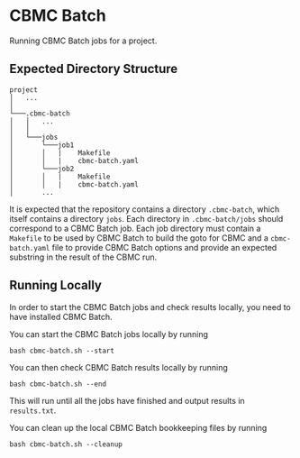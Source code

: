 # CBMC Batch

Running CBMC Batch jobs for a project.

## Expected Directory Structure

    project
    │   ...   
    │
    └───.cbmc-batch
    │   │   ...
    │   │
    │   └───jobs
    │       └───job1
    │       │   |    Makefile
    │       │   |    cbmc-batch.yaml
    │       └───job2
    │       │   |    Makefile
    │       │   |    cbmc-batch.yaml
    │       ...

It is expected that the repository contains a directory `.cbmc-batch`, which itself contains a directory `jobs`. Each directory in `.cbmc-batch/jobs` should correspond to a CBMC Batch job. Each job directory must contain a `Makefile` to be used by CBMC Batch to build the goto for CBMC and a `cbmc-batch.yaml` file to provide CBMC Batch options and provide an expected substring in the result of the CBMC run.

## Running Locally

In order to start the CBMC Batch jobs and check results locally, you need to have installed CBMC Batch.

You can start the CBMC Batch jobs locally by running

    bash cbmc-batch.sh --start

You can then check CBMC Batch results locally by running

    bash cbmc-batch.sh --end

This will run until all the jobs have finished and output results in `results.txt`.

You can clean up the local CBMC Batch bookkeeping files by running

    bash cbmc-batch.sh --cleanup

